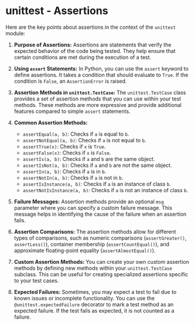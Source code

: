 # unittest - Assertions

Here are the key points about assertions in the context of the `unittest` module:

1. **Purpose of Assertions:** Assertions are statements that verify the expected 
behavior of the code being tested. They help ensure that certain conditions 
are met during the execution of a test. 

2. **Using `assert` Statements:** In Python, you can use the `assert` keyword to 
define assertions. It takes a condition that should evaluate to `True`. If 
the condition is `False`, an `AssertionError` is raised. 

3. **Assertion Methods in `unittest.TestCase`:** The `unittest.TestCase` class 
provides a set of assertion methods that you can use within your test 
methods. These methods are more expressive and provide additional features 
compared to simple `assert` statements. 

4. **Common Assertion Methods:**
   - `assertEqual(a, b)`: Checks if `a` is equal to `b`.
   - `assertNotEqual(a, b)`: Checks if `a` is not equal to `b`.
   - `assertTrue(x)`: Checks if `x` is `True`.
   - `assertFalse(x)`: Checks if `x` is `False`.
   - `assertIs(a, b)`: Checks if `a` and `b` are the same object.
   - `assertIsNot(a, b)`: Checks if `a` and `b` are not the same object.
   - `assertIn(a, b)`: Checks if `a` is in `b`.
   - `assertNotIn(a, b)`: Checks if `a` is not in `b`.
   - `assertIsInstance(a, b)`: Checks if `a` is an instance of class `b`.
   - `assertNotIsInstance(a, b)`: Checks if `a` is not an instance of class `b`.

5. **Failure Messages:** Assertion methods provide an optional `msg` parameter 
where you can specify a custom failure message. This message helps in 
identifying the cause of the failure when an assertion fails. 

6. **Assertion Comparisons:** The assertion methods allow for different types of 
comparisons, such as numeric comparisons (`assertGreater()`, `assertLess()`), 
container membership (`assertCountEqual()`), and approximate floating-point 
equality (`assertAlmostEqual()`). 

7. **Custom Assertion Methods:** You can create your own custom assertion methods 
by defining new methods within your `unittest.TestCase` subclass. This can be 
useful for creating specialized assertions specific to your test cases. 

8. **Expected Failures:** Sometimes, you may expect a test to fail due to known 
issues or incomplete functionality. You can use the `
@unittest.expectedFailure` decorator to mark a test method as an expected 
failure. If the test fails as expected, it is not counted as a failure. 

